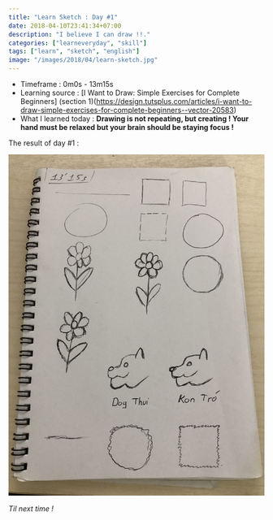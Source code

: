 ```yaml
---
title: "Learn Sketch : Day #1"
date: 2018-04-10T23:41:34+07:00
description: "I believe I can draw !!."
categories: ["learneveryday", "skill"]
tags: ["learn", "sketch", "english"]
image: "/images/2018/04/learn-sketch.jpg"
---
```


- Timeframe : 0m0s - 13m15s
- Learning source : [I Want to Draw: Simple Exercises for Complete Beginners] (section 1)(https://design.tutsplus.com/articles/i-want-to-draw-simple-exercises-for-complete-beginners--vector-20583)
- What I learned today : **Drawing is not repeating, but creating ! Your hand must be relaxed but your brain should be staying focus !**

The result of day #1 :

![Sketch day 1](/images/2018/04/sketch-day-1.jpg)

*Til next time !*